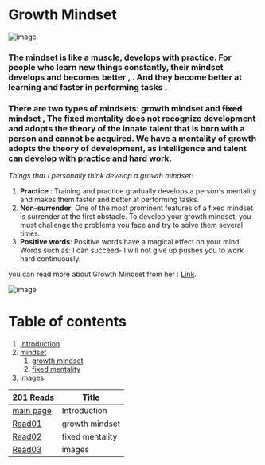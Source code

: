 # Growth Mindset
![image](https://thumbs.dreamstime.com/z/fixed-mindset-vs-growth-concept-hand-drawing-success-black-marker-transparent-wipe-board-149297162.jpg)
### The mindset is like a muscle, develops with practice. For people who learn new things constantly, their mindset develops and becomes better , . And they become better at learning and faster in performing tasks .

### There are two types of mindsets: growth mindset and ~~fixed mindset~~ , The fixed mentality does not recognize development and adopts the theory of the innate talent that is born with a person and cannot be acquired. We have a mentality of growth adopts the theory of development, as intelligence and talent can develop with practice and hard work.

*Things that I personally think develop a growth mindset:*
 1. **Practice** : Training and practice gradually develops a person's mentality and makes them faster and better at performing tasks.
 2. **Non-surrender**: One of the most prominent features of a fixed mindset is surrender at the first obstacle. To develop your growth mindset, you must challenge the problems you face and try to solve them several times.
 3. **Positive words**: Positive words have a magical effect on your mind. Words such as: I can succeed- I will not give up pushes you to work hard continuously.

 you can read more about Growth Mindset from her : [Link](https://www.atlassian.com/blog/inside-atlassian/growth-mindset).

 ![image](https://www.ntaskmanager.com/wp-content/uploads/2019/05/fixed-vs-growth-mindset-blog-header-2.png)


 # Table of contents
1. [Introduction](https://hamzhsuilik.github.io/reading-notes/page1)
2. [mindset](https://hamzhsuilik.github.io/reading-notes/page2)
    1. [growth mindset](https://hamzhsuilik.github.io/reading-notes/page3)
    2. [fixed mentality](https://hamzhsuilik.github.io/reading-notes/page4)
3. [images](https://hamzhsuilik.github.io/reading-notes/page5)


| 201 Reads                                                          | Title                                   |
| ------------------------------------------------------------------ | --------------------------------------- |
| [main page](https://hamzhsuilik.github.io/reading-notes/page1)     | Introduction                            |
| [Read01](https://hamzhsuilik.github.io/reading-notes/page3)        | growth mindset                          |
| [Read02](https://hamzhsuilik.github.io/reading-notes/page4)        | fixed mentality                         |
| [Read03](https://hamzhsuilik.github.io/reading-notes/page5)        | images                                  |